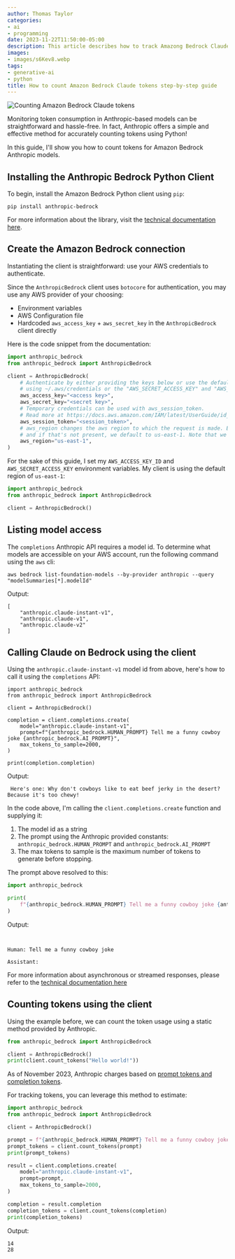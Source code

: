 ```yaml
---
author: Thomas Taylor
categories:
- ai
- programming
date: 2023-11-22T11:50:00-05:00
description: This article describes how to track Amazong Bedrock Claude token usage
images:
- images/s6Kev8.webp
tags:
- generative-ai
- python 
title: How to count Amazon Bedrock Claude tokens step-by-step guide
---
```


![Counting Amazon Bedrock Claude tokens](images/s6Kev8.webp)

Monitoring token consumption in Anthropic-based models can be straightforward and hassle-free. In fact, Anthropic offers a simple and effective method for accurately counting tokens using Python!

In this guide, I'll show you how to count tokens for Amazon Bedrock Anthropic models.

## Installing the Anthropic Bedrock Python Client

To begin, install the Amazon Bedrock Python client using `pip`:

```shell
pip install anthropic-bedrock
```

For more information about the library, visit the [technical documentation here][1].

## Create the Amazon Bedrock connection

Instantiating the client is straightforward: use your AWS credentials to authenticate.

Since the `AnthropicBedrock` client uses `botocore` for authentication, you may use any AWS provider of your choosing:

- Environment variables
- AWS Configuration file
- Hardcoded `aws_access_key` + `aws_secret_key` in the `AnthropicBedrock` client directly

Here is the code snippet from the documentation:

```python
import anthropic_bedrock
from anthropic_bedrock import AnthropicBedrock

client = AnthropicBedrock(
    # Authenticate by either providing the keys below or use the default AWS credential providers, such as
    # using ~/.aws/credentials or the "AWS_SECRET_ACCESS_KEY" and "AWS_ACCESS_KEY_ID" environment variables.
    aws_access_key="<access key>",
    aws_secret_key="<secret key>",
    # Temporary credentials can be used with aws_session_token.
    # Read more at https://docs.aws.amazon.com/IAM/latest/UserGuide/id_credentials_temp.html.
    aws_session_token="<session_token>",
    # aws_region changes the aws region to which the request is made. By default, we read AWS_REGION,
    # and if that's not present, we default to us-east-1. Note that we do not read ~/.aws/config for the region.
    aws_region="us-east-1",
)
```

For the sake of this guide, I set my `AWS_ACCESS_KEY_ID` and `AWS_SECRET_ACCESS_KEY` environment variables. My client is using the default region of `us-east-1`:

```python
import anthropic_bedrock
from anthropic_bedrock import AnthropicBedrock

client = AnthropicBedrock()
```

## Listing model access

The `completions` Anthropic API requires a model id. To determine what models are accessible on your AWS account, run the following command using the `aws` cli:

```shell
aws bedrock list-foundation-models --by-provider anthropic --query "modelSummaries[*].modelId"
```

Output:

```text
[
    "anthropic.claude-instant-v1",
    "anthropic.claude-v1",
    "anthropic.claude-v2"
]
```

## Calling Claude on Bedrock using the client

Using the `anthropic.claude-instant-v1` model id from above, here's how to call it using the `completions` API:

```
import anthropic_bedrock
from anthropic_bedrock import AnthropicBedrock

client = AnthropicBedrock()

completion = client.completions.create(
    model="anthropic.claude-instant-v1",
    prompt=f"{anthropic_bedrock.HUMAN_PROMPT} Tell me a funny cowboy joke {anthropic_bedrock.AI_PROMPT}",
    max_tokens_to_sample=2000,
)

print(completion.completion)
```

Output:

```text
 Here's one: Why don't cowboys like to eat beef jerky in the desert? Because it's too chewy!
```

In the code above, I'm calling the `client.completions.create` function and supplying it:

1. The model id as a string
2. The prompt using the Anthropic provided constants: `anthropic_bedrock.HUMAN_PROMPT` and `anthropic_bedrock.AI_PROMPT`
3. The max tokens to sample is the maximum number of tokens to generate before stopping.

The prompt above resolved to this:

```python
import anthropic_bedrock

print(
    f"{anthropic_bedrock.HUMAN_PROMPT} Tell me a funny cowboy joke {anthropic_bedrock.AI_PROMPT}"
)
```

Output:

```text


Human: Tell me a funny cowboy joke

Assistant:
```

For more information about asynchronous or streamed responses, please refer to the [technical documentation here][2]

## Counting tokens using the client

Using the example before, we can count the token usage using a static method provided by Anthropic.

```python
from anthropic_bedrock import AnthropicBedrock

client = AnthropicBedrock()
print(client.count_tokens("Hello world!"))
```

As of November 2023, Anthropic charges based on [prompt tokens and completion tokens][3].

For tracking tokens, you can leverage this method to estimate:

```python
import anthropic_bedrock
from anthropic_bedrock import AnthropicBedrock

client = AnthropicBedrock()

prompt = f"{anthropic_bedrock.HUMAN_PROMPT} Tell me a funny cowboy joke {anthropic_bedrock.AI_PROMPT}"
prompt_tokens = client.count_tokens(prompt)
print(prompt_tokens)

result = client.completions.create(
    model="anthropic.claude-instant-v1",
    prompt=prompt,
    max_tokens_to_sample=2000,
)

completion = result.completion
completion_tokens = client.count_tokens(completion)
print(completion_tokens)
```

Output:

```text
14
28
```

[1]: https://docs.anthropic.com/claude/docs/claude-on-amazon-bedrock
[2]: https://github.com/anthropics/anthropic-bedrock-python
[3]: https://support.anthropic.com/en/articles/8114526-how-will-i-be-billed
